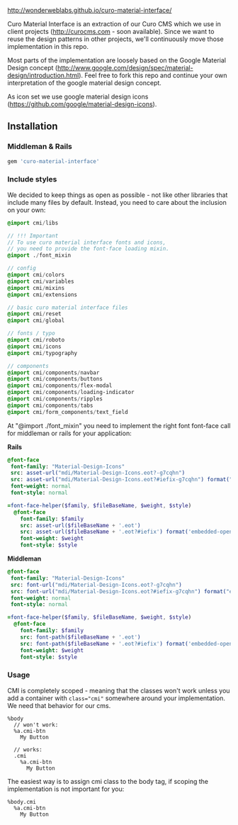 http://wonderweblabs.github.io/curo-material-interface/

Curo Material Interface is an extraction of our Curo CMS which we use in client projects (http://curocms.com - soon available). Since we want to reuse the design patterns in other projects, we'll continuously move those implementation in this repo.

Most parts of the implementation are loosely based on the Google Material Design concept (http://www.google.com/design/spec/material-design/introduction.html). Feel free to fork this repo and continue your own interpretation of the google material design concept.

As icon set we use google material design icons (https://github.com/google/material-design-icons).

## Installation

### Middleman & Rails

```ruby
gem 'curo-material-interface'
```

### Include styles

We decided to keep things as open as possible - not like other libraries that include many files by default. Instead, you need to care about the inclusion on your own:

```sass
@import cmi/libs

// !!! Important
// To use curo material interface fonts and icons,
// you need to provide the font-face loading mixin.
@import ./font_mixin

// config
@import cmi/colors
@import cmi/variables
@import cmi/mixins
@import cmi/extensions

// basic curo material interface files
@import cmi/reset
@import cmi/global

// fonts / typo
@import cmi/roboto
@import cmi/icons
@import cmi/typography

// components
@import cmi/components/navbar
@import cmi/components/buttons
@import cmi/components/flex-modal
@import cmi/components/loading-indicator
@import cmi/components/ripples
@import cmi/components/tabs
@import cmi/form_components/text_field
```

At "@import ./font_mixin" you need to implement the right font font-face call for middleman or rails for your application:

**Rails**

```sass
@font-face
 font-family: "Material-Design-Icons"
 src: asset-url("mdi/Material-Design-Icons.eot?-g7cqhn")
 src: asset-url("mdi/Material-Design-Icons.eot?#iefix-g7cqhn") format("embedded-opentype"), asset-url("mdi/Material-Design-Icons.woff?-g7cqhn") format("woff"), asset-url("mdi/Material-Design-Icons.ttf?-g7cqhn") format("truetype"), asset-url("mdi/Material-Design-Icons.svg?-g7cqhn#Material-Design-Icons") format("svg")
 font-weight: normal
 font-style: normal

=font-face-helper($family, $fileBaseName, $weight, $style)
  @font-face
    font-family: $family
    src: asset-url($fileBaseName + '.eot')
    src: asset-url($fileBaseName + '.eot?#iefix') format('embedded-opentype'), asset-url($fileBaseName + '.woff') format('woff'), asset-url($fileBaseName + '.ttf') format('truetype'), asset-url($fileBaseName + '.svg#robotothin') format('svg')
    font-weight: $weight
    font-style: $style
```


**Middleman**

```sass
@font-face
 font-family: "Material-Design-Icons"
 src: font-url("mdi/Material-Design-Icons.eot?-g7cqhn")
 src: font-url("mdi/Material-Design-Icons.eot?#iefix-g7cqhn") format("embedded-opentype"), font-url("mdi/Material-Design-Icons.woff?-g7cqhn") format("woff"), font-url("mdi/Material-Design-Icons.ttf?-g7cqhn") format("truetype"), font-url("mdi/Material-Design-Icons.svg?-g7cqhn#Material-Design-Icons") format("svg")
 font-weight: normal
 font-style: normal

=font-face-helper($family, $fileBaseName, $weight, $style)
  @font-face
    font-family: $family
    src: font-path($fileBaseName + '.eot')
    src: font-path($fileBaseName + '.eot?#iefix') format('embedded-opentype'), font-path($fileBaseName + '.woff') format('woff'), font-path($fileBaseName + '.ttf') format('truetype'), font-path($fileBaseName + '.svg#robotothin') format('svg')
    font-weight: $weight
    font-style: $style
```

### Usage

CMI is completely scoped - meaning that the classes won't work unless you add a container with ```class="cmi"``` somewhere around your implementation. We need that behavior for our cms.

```haml
%body
  // won't work:
  %a.cmi-btn
    My Button

  // works:
  .cmi
    %a.cmi-btn
      My Button
```

The easiest way is to assign cmi class to the body tag, if scoping the implementation is not important for you:

```haml
%body.cmi
  %a.cmi-btn
    My Button
```

